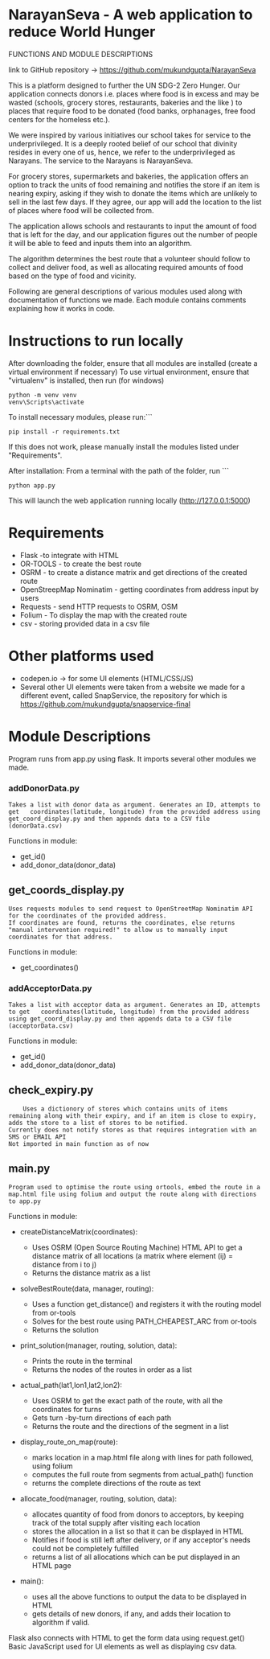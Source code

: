 # NarayanSeva - A web application to reduce World Hunger


FUNCTIONS AND MODULE DESCRIPTIONS

link to GitHub repository -> https://github.com/mukundgupta/NarayanSeva

This is a platform designed to further the UN SDG-2 Zero Hunger. Our application connects donors i.e. places where food is in excess and may be wasted (schools, grocery stores, restaurants, bakeries and the like ) to places that require food to be donated (food banks, orphanages, free food centers for the homeless etc.).

We were inspired by various initiatives our school takes for service to the underprivileged. 
It is a deeply rooted belief of our school that divinity resides in every one of us, hence, we refer to the underprivileged as Narayans. The service to the Narayans is NarayanSeva.

For grocery stores, supermarkets and bakeries, the application offers an option to track the units of food remaining and notifies the store if an item is nearing expiry, asking if they wish to donate the items which are unlikely to sell in the last few days. If they agree, our app will add the location to the list of places where food will be collected from.

The application allows schools and restaurants to input the amount of food that is left for the day, and our application figures out the number of people it will be able to feed and inputs them into an algorithm.

The algorithm determines the best route that a volunteer should follow to collect and deliver food, as well as allocating required amounts of food based on the type of food and vicinity.



Following are general descriptions of various modules used along with documentation of functions we made.
Each module contains comments explaining how it works in code.



# Instructions to run locally

After downloading the folder, ensure that all modules are installed (create a virtual environment if necessary)
To use virtual environment, ensure that "virtualenv" is installed, then run 
(for windows)
```
python -m venv venv
venv\Scripts\activate
```
To install necessary modules, please run:```
``` 
pip install -r requirements.txt
```
If this does not work, please manually install the modules listed under "Requirements".

After installation:
From a terminal with the path of the folder, run ```

```
python app.py
```

This will launch the web application running locally (http://127.0.0.1:5000)
# Requirements

- Flask -to integrate with HTML
- OR-TOOLS - to create the best route 
- OSRM - to create a distance matrix and get directions of the created route
- OpenStreepMap Nominatim - getting coordinates from address input by users
- Requests - send HTTP requests to OSRM, OSM
- Folium - To display the map with the created route
- csv - storing provided data in a csv file

# Other platforms used
- codepen.io -> for some UI elements (HTML/CSS/JS)
- Several other UI elements were taken from a website we made for a different event, called SnapService, the repository for which is https://github.com/mukundgupta/snapservice-final
# Module Descriptions

Program runs from app.py using flask. It imports several other modules we made. 

### addDonorData.py

	Takes a list with donor data as argument. Generates an ID, attempts to get   coordinates(latitude, longitude) from the provided address using get_coord_display.py and then appends data to a CSV file (donorData.csv)

Functions in module:
- get_id()
-  add_donor_data(donor_data)


## get_coords_display.py

	Uses requests modules to send request to OpenStreetMap Nominatim API for the coordinates of the provided address. 
	If coordinates are found, returns the coordinates, else returns "manual intervention required!" to allow us to manually input coordinates for that address.
Functions in module:
- get_coordinates()


### addAcceptorData.py

	Takes a list with acceptor data as argument. Generates an ID, attempts to get   coordinates(latitude, longitude) from the provided address using get_coord_display.py and then appends data to a CSV file (acceptorData.csv)

Functions in module:
- get_id()
-  add_donor_data(donor_data)


## check_expiry.py
```
	Uses a dictionory of stores which contains units of items remaining along with their expiry, and if an item is close to expiry, adds the store to a list of stores to be notified.
Currently does not notify stores as that requires integration with an SMS or EMAIL API
Not imported in main function as of now
```

## main.py

	Program used to optimise the route using ortools, embed the route in a map.html file using folium and output the route along with directions to app.py
	
Functions in module:
- createDistanceMatrix(coordinates):
	- Uses OSRM (Open Source Routing Machine) HTML API to get a distance matrix of all locations (a matrix where element (ij) = distance from i to j)
	- Returns the distance matrix as a list


- solveBestRoute(data, manager, routing):
	- Uses a function get_distance() and registers it with the routing model from or-tools
	- Solves for the best route using PATH_CHEAPEST_ARC from or-tools
	- Returns the solution


- print_solution(manager, routing, solution, data):
	- Prints the route in the terminal
	- Returns the nodes of the routes in order as a list


- actual_path(lat1,lon1,lat2,lon2):
	- Uses OSRM to get the exact path of the route, with all the coordinates for turns
	- Gets turn -by-turn directions of each path
	- Returns the route and the directions of the segment in a list


- display_route_on_map(route):
	- marks location in a map.html file along with lines for path followed, using folium
	- computes the full route from segments from actual_path() function
	- returns the complete directions of the route as text


- allocate_food(manager, routing, solution, data):
	- allocates quantity of food from donors to acceptors, by keeping track of the total supply after visiting each location
	- stores the allocation in a list so that it can be displayed in HTML
	- Notifies if food is still left after delivery, or if any acceptor's needs could not be completely fulfilled
	- returns a list of all allocations which can be put displayed in an HTML page


- main():
	- uses all the above functions to output the data to be displayed in HTML
	- gets details of new donors, if any, and adds their location to algorithm if valid.



Flask also connects with HTML to get the form data using request.get()
Basic JavaScript used for UI elements as well as displaying csv data.

